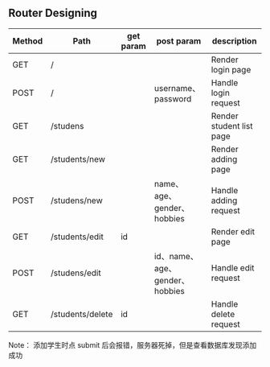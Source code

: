 ## Router Designing

| Method    | Path            | get param | post param                    | description             |
| -------- | ---------------- | -------- | ------------------------------ | ---------------- |
| GET      | /                |          |                                | Render login page     |
| POST     | /                |          | username、password             | Handle login request     |
| GET      | /studens         |          |                                | Render student list page   |
| GET      | /students/new    |          |                                | Render adding page |
| POST     | /studens/new     |          | name、age、gender、hobbies     | Handle adding request |
| GET      | /students/edit   | id       |                                | Render edit page     |
| POST     | /studens/edit    |          | id、name、age、gender、hobbies | Handle edit request     |
| GET      | /students/delete | id       |                                | Handle delete request     |

Note：
  添加学生时点 submit 后会报错，服务器死掉，但是查看数据库发现添加成功
